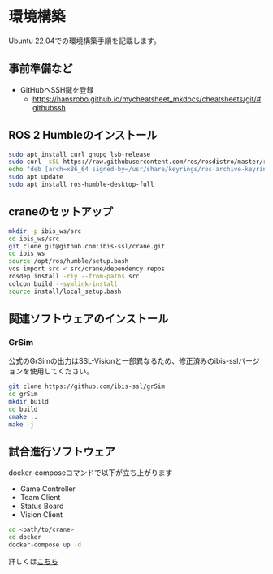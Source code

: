 # 環境構築

Ubuntu 22.04での環境構築手順を記載します。

## 事前準備など

- GitHubへSSH鍵を登録
  - <https://hansrobo.github.io/mycheatsheet_mkdocs/cheatsheets/git/#githubssh>

## ROS 2 Humbleのインストール

```bash
sudo apt install curl gnupg lsb-release
sudo curl -sSL https://raw.githubusercontent.com/ros/rosdistro/master/ros.key -o /usr/share/keyrings/ros-archive-keyring.gpg
echo "deb [arch=x86_64 signed-by=/usr/share/keyrings/ros-archive-keyring.gpg] http://packages.ros.org/ros2/ubuntu $(source /etc/os-release && echo $UBUNTU_CODENAME) main" | sudo tee /etc/apt/sources.list.d/ros2.list > /dev/null
sudo apt update
sudo apt install ros-humble-desktop-full
```

## craneのセットアップ

```bash
mkdir -p ibis_ws/src
cd ibis_ws/src
git clone git@github.com:ibis-ssl/crane.git
cd ibis_ws
source /opt/ros/humble/setup.bash
vcs import src < src/crane/dependency.repos
rosdep install -riy --from-paths src
colcon build --symlink-install
source install/local_setup.bash
```

## 関連ソフトウェアのインストール

### GrSim

公式のGrSimの出力はSSL-Visionと一部異なるため、修正済みのibis-sslバージョンを使用してください。

```bash
git clone https://github.com/ibis-ssl/grSim
cd grSim
mkdir build
cd build
cmake ..
make -j
```

## 試合進行ソフトウェア

docker-composeコマンドで以下が立ち上がります

- Game Controller
- Team Client
- Status Board
- Vision Client

```bash
cd <path/to/crane>
cd docker
docker-compose up -d
```

詳しくは[こちら](https://ibis-ssl.github.io/crane_documentation/dhttps://ibis-ssl.github.io/crane_documentation/docker/)
